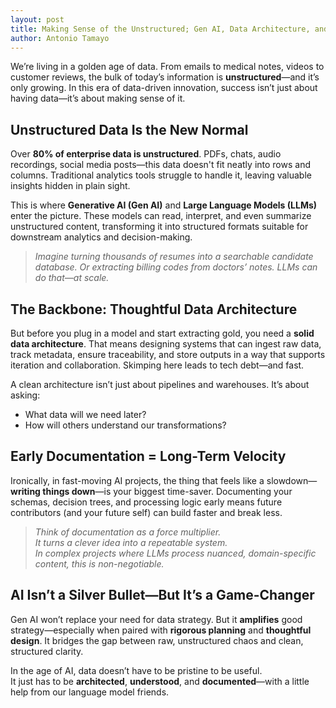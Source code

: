 ```yaml
---
layout: post
title: Making Sense of the Unstructured; Gen AI, Data Architecture, and the Power of Documentation
author: Antonio Tamayo
---
```


We’re living in a golden age of data. From emails to medical notes, videos to customer reviews, the bulk of today’s information is **unstructured**—and it’s only growing. In this era of data-driven innovation, success isn’t just about having data—it’s about making sense of it.

## Unstructured Data Is the New Normal

Over **80% of enterprise data is unstructured**. PDFs, chats, audio recordings, social media posts—this data doesn't fit neatly into rows and columns. Traditional analytics tools struggle to handle it, leaving valuable insights hidden in plain sight.

This is where **Generative AI (Gen AI)** and **Large Language Models (LLMs)** enter the picture. These models can read, interpret, and even summarize unstructured content, transforming it into structured formats suitable for downstream analytics and decision-making.

> *Imagine turning thousands of resumes into a searchable candidate database. Or extracting billing codes from doctors’ notes. LLMs can do that—at scale.*

## The Backbone: Thoughtful Data Architecture

But before you plug in a model and start extracting gold, you need a **solid data architecture**. That means designing systems that can ingest raw data, track metadata, ensure traceability, and store outputs in a way that supports iteration and collaboration. Skimping here leads to tech debt—and fast.

A clean architecture isn’t just about pipelines and warehouses. It’s about asking:
- What data will we need later?
- How will others understand our transformations?

## Early Documentation = Long-Term Velocity

Ironically, in fast-moving AI projects, the thing that feels like a slowdown—**writing things down**—is your biggest time-saver. Documenting your schemas, decision trees, and processing logic early means future contributors (and your future self) can build faster and break less.

> *Think of documentation as a force multiplier.*  
> *It turns a clever idea into a repeatable system.*  
> *In complex projects where LLMs process nuanced, domain-specific content, this is non-negotiable.*

## AI Isn’t a Silver Bullet—But It’s a Game-Changer

Gen AI won’t replace your need for data strategy. But it **amplifies** good strategy—especially when paired with **rigorous planning** and **thoughtful design**. It bridges the gap between raw, unstructured chaos and clean, structured clarity.

In the age of AI, data doesn’t have to be pristine to be useful.  
It just has to be **architected**, **understood**, and **documented**—with a little help from our language model friends.

